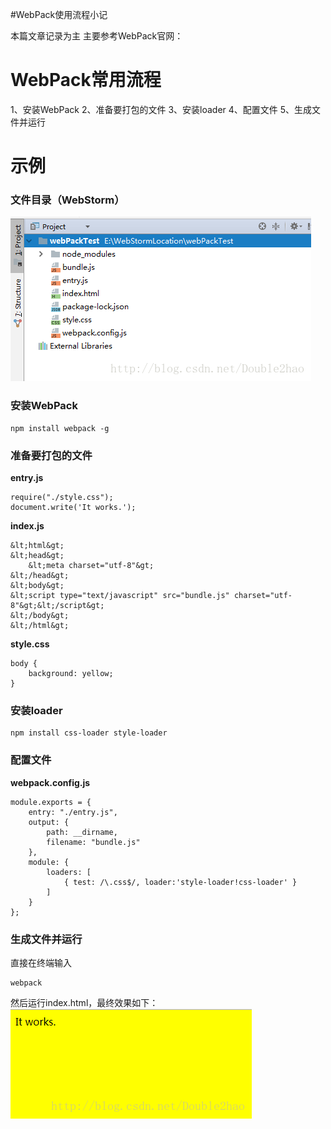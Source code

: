 #WebPack使用流程小记
>  
 本篇文章记录为主  主要参考WebPack官网： 


# WebPack常用流程

1、安装WebPack  2、准备要打包的文件  3、安装loader  4、配置文件  5、生成文件并运行

# 示例

### 文件目录（WebStorm）

<img src="https://raw.githubusercontent.com/Double2hao/xujiajia_blog/main/img/16210039788290.png" alt="这里写图片描述" title="">

### 安装WebPack

```
npm install webpack -g
```

### 准备要打包的文件

**entry.js**

```
require("./style.css");
document.write('It works.');
```

**index.js**

```
&lt;html&gt;
&lt;head&gt;
    &lt;meta charset="utf-8"&gt;
&lt;/head&gt;
&lt;body&gt;
&lt;script type="text/javascript" src="bundle.js" charset="utf-8"&gt;&lt;/script&gt;
&lt;/body&gt;
&lt;/html&gt;
```

**style.css**

```
body {
    background: yellow;
}
```

### 安装loader

```
npm install css-loader style-loader
```

### 配置文件

**webpack.config.js**

```
module.exports = {
    entry: "./entry.js",
    output: {
        path: __dirname,
        filename: "bundle.js"
    },
    module: {
        loaders: [
            { test: /\.css$/, loader:'style-loader!css-loader' }
        ]
    }
};
```

### 生成文件并运行

直接在终端输入

```
webpack
```

然后运行index.html，最终效果如下：  <img src="https://raw.githubusercontent.com/Double2hao/xujiajia_blog/main/img/16210039789811.png" alt="这里写图片描述" title="">